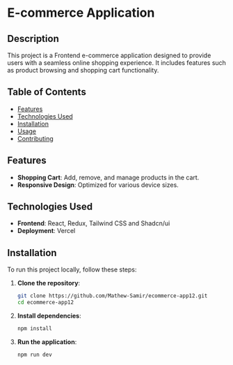 # E-commerce Application

## Description

This project is a Frontend e-commerce application designed to provide users with a seamless online shopping experience. It includes features such as product browsing and shopping cart functionality.

## Table of Contents

- [Features](#features)
- [Technologies Used](#technologies-used)
- [Installation](#installation)
- [Usage](#usage)
- [Contributing](#contributing)

## Features

- **Shopping Cart**: Add, remove, and manage products in the cart.
- **Responsive Design**: Optimized for various device sizes.

## Technologies Used

- **Frontend**: React, Redux, Tailwind CSS and Shadcn/ui
- **Deployment**: Vercel

## Installation

To run this project locally, follow these steps:

1. **Clone the repository**:

   ```bash
   git clone https://github.com/Mathew-Samir/ecommerce-app12.git
   cd ecommerce-app12
   
2. **Install dependencies**:
   ```bash   
   npm install
   
4. **Run the application**:
   ```bash  
   npm run dev


